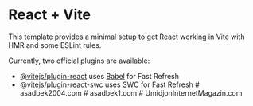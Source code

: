 # React + Vite

This template provides a minimal setup to get React working in Vite with HMR and some ESLint rules.

Currently, two official plugins are available:

- [@vitejs/plugin-react](https://github.com/vitejs/vite-plugin-react/blob/main/packages/plugin-react/README.md) uses [Babel](https://babeljs.io/) for Fast Refresh
- [@vitejs/plugin-react-swc](https://github.com/vitejs/vite-plugin-react-swc) uses [SWC](https://swc.rs/) for Fast Refresh
#   a s a d b e k 2 0 0 4 . c o m  
 #   a s a d b e k 1 . c o m  
 #   U m i d j o n I n t e r n e t M a g a z i n . c o m  
 